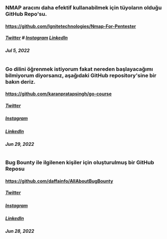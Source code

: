 ### NMAP aracını daha efektif kullanabilmek için tüyoların olduğu GitHub Repo'su.
#### https://github.com/Ignitetechnologies/Nmap-For-Pentester
##### [Twitter](https://twitter.com/DPUS3C/status/1544364825840652288) # [Instagram]() [LinkedIn]()
#####  Jul 5, 2022
#

### Go dilini öğrenmek istiyorum fakat nereden başlayacağımı bilmiyorum diyorsanız, aşağıdaki GitHub repository'sine bir bakın deriz.
#### https://github.com/karanpratapsingh/go-course
##### [Twitter](https://twitter.com/DPUS3C/status/1542058197053218816)
##### [Instagram](https://www.instagram.com/p/CfcA30yKEZs/)
##### [LinkedIn](https://www.linkedin.com/feed/update/urn:li:activity:6947825705736896512)
#####  Jun 29, 2022
#

### Bug Bounty ile ilgilenen kişiler için oluşturulmuş bir GitHub Reposu
#### https://github.com/daffainfo/AllAboutBugBounty
##### [Twitter](https://twitter.com/DPUS3C/status/1541722110799773701)
##### [Instagram]()
##### [LinkedIn](https://www.linkedin.com/feed/update/urn:li:activity:6947487854302281730)
##### Jun 28, 2022
#
